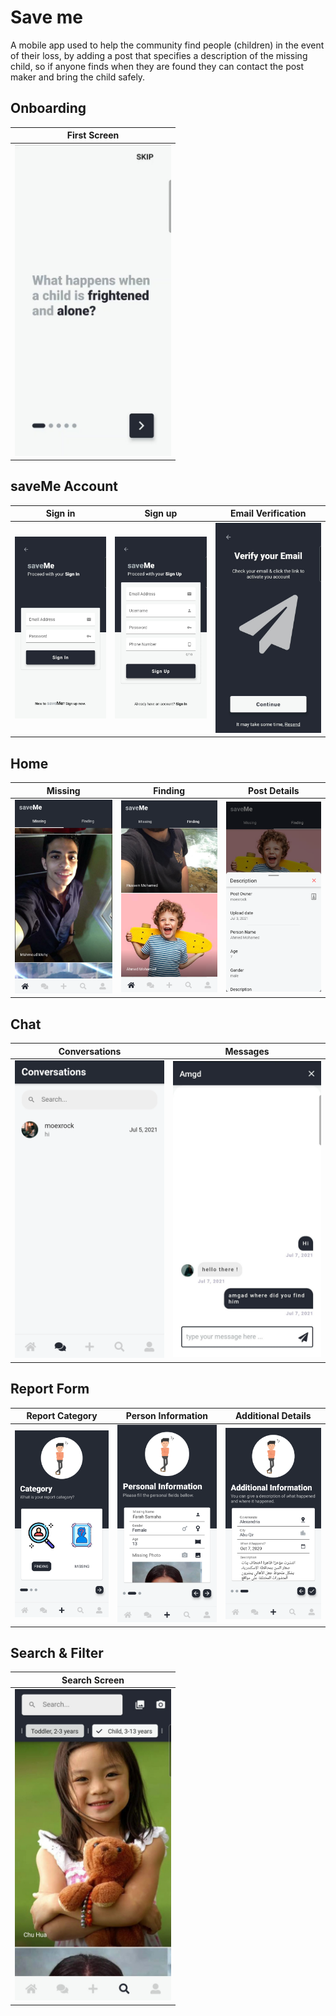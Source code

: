 # Save me
A mobile app used to help the community find people (children) in the event of their loss, by adding a post that specifies a description of the missing child, so if anyone finds when they are found they can contact the post maker and bring the child safely.


## Onboarding
| First Screen |
|--------------|
|<img src="https://github.com/Amgd2112/save-me/blob/main/snapshots/onboarding.jpg" width="250">  |

## saveMe Account

| Sign in    | Sign up     | Email Verification   |
|------------|-------------|----------------------|
|<img src="https://github.com/Amgd2112/save-me/blob/main/snapshots/sign%20in.jpg" width="250">  | <img src="https://github.com/Amgd2112/save-me/blob/main/snapshots/sign%20up.jpg" width="250"> |<img src="https://github.com/Amgd2112/save-me/blob/main/snapshots/email-verfiy.jpg" width="250"> |

## Home

| Missing    | Finding     | Post Details   |
|------------|-------------|----------------|
|<img src="https://github.com/Amgd2112/save-me/blob/main/snapshots/missing.png" width="250"> | <img src="https://github.com/Amgd2112/save-me/blob/main/snapshots/finding.png" width="250"> |<img src="https://github.com/Amgd2112/save-me/blob/main/snapshots/details.png" width="250"> |

## Chat

| Conversations   | Messages    |
|-----------------|-------------|
|<img src="https://github.com/Amgd2112/save-me/blob/main/snapshots/conver.png" width="250"> | <img src="https://github.com/Amgd2112/save-me/blob/main/snapshots/chat.jpg" width="250"> |


## Report Form

| Report Category    | Person Information     | Additional Details   |
|--------------------|------------------------|----------------------|
|<img src="https://github.com/Amgd2112/save-me/blob/main/snapshots/report1.png" width="250"> | <img src="https://github.com/Amgd2112/save-me/blob/main/snapshots/report2.png" width="250"> |<img src="https://github.com/Amgd2112/save-me/blob/main/snapshots/report3.png" width="250"> |

## Search & Filter

| Search Screen   |
|-----------------|
|<img src="https://github.com/Amgd2112/save-me/blob/main/snapshots/search.jpg" width="250"> |

